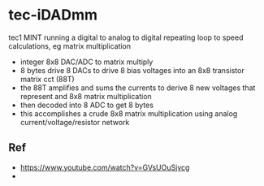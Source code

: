 # tec-iDADmm
tec1 MINT running a digital to analog to digital repeating loop to speed calculations, eg matrix multiplication

- integer 8x8 DAC/ADC to matrix multiply 
- 8 bytes drive 8 DACs to drive 8 bias voltages into an 8x8 transistor matrix cct (88T)
- the 88T amplifies and sums the currents to derive 8 new voltages that represent and 8x8 matrix multiplication 
- then decoded into 8 ADC to get 8 bytes 
- this accomplishes a crude 8x8 matrix multiplication using analog current/voltage/resistor network


## Ref
- https://www.youtube.com/watch?v=GVsUOuSjvcg
- 
